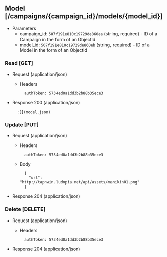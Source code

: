 ## Model [/campaigns/{campaign_id}/models/{model_id}]

+ Parameters
    + campaign_id: `507f191e810c19729de860ea` (string, required) - ID of a Campaign in the form of an ObjectId
    + model_id: `507f191e810c19729de860eb` (string, required) - ID of a Model in the form of an ObjectId

### Read [GET]

+ Request (application/json)

    + Headers

            authToken: 5734ed0a1dd3b2b88b35ece3

+ Response 200 (application/json)

        :[](model.json)

### Update [PUT]

+ Request (application/json)

    + Headers

            authToken: 5734ed0a1dd3b2b88b35ece3

    + Body

            {
              "url": "http://tapnwin.ludopia.net/api/assets/manikin01.png"
            }

+ Response 204 (application/json)

### Delete [DELETE]

+ Request (application/json)

    + Headers

            authToken: 5734ed0a1dd3b2b88b35ece3

+ Response 204 (application/json)
